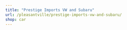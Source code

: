 ```yaml
---
title: "Prestige Imports VW and Subaru"
url: /pleasantville/prestige-imports-vw-and-subaru/
shop: car
---
```

